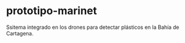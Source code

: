 # prototipo-marinet
Ssitema integrado en los drones para detectar plásticos en la Bahía de Cartagena.
